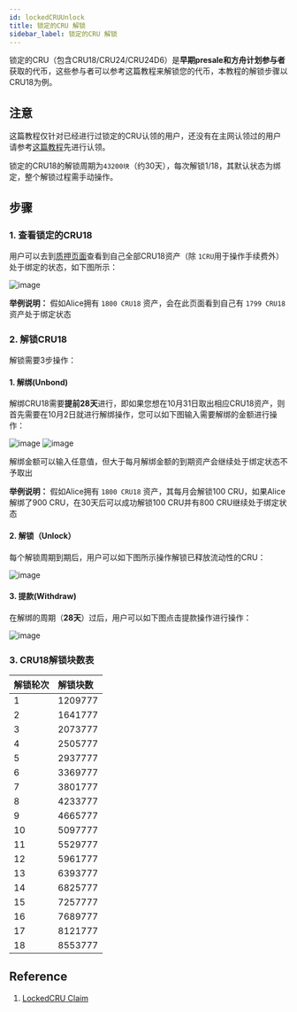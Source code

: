 ```yaml
---
id: lockedCRUUnlock
title: 锁定的CRU 解锁
sidebar_label: 锁定的CRU 解锁
---
```


锁定的CRU（包含CRU18/CRU24/CRU24D6）是**早期presale和方舟计划参与者**获取的代币，这些参与者可以参考这篇教程来解锁您的代币，本教程的解锁步骤以CRU18为例。

## 注意

这篇教程仅针对已经进行过锁定的CRU认领的用户，还没有在主网认领过的用户请参考[这篇教程](claims-locked-cru.md)先进行认领。

锁定的CRU18的解锁周期为`43200块`（约30天），每次解锁1/18，其默认状态为绑定，整个解锁过程需手动操作。

## 步骤

### 1. 查看锁定的CRU18

用户可以去到[质押页面](https://apps.crust.network/?rpc=wss%3A%2F%2Frpc.crust.network#/staking/actions)查看到自己全部CRU18资产（除 `1CRU`用于操作手续费外）处于绑定的状态，如下图所示：

![image](assets/unlock/bonded.png)

**举例说明：**
假如Alice拥有 `1800 CRU18` 资产，会在此页面看到自己有 `1799 CRU18` 资产处于绑定状态

### 2. 解锁CRU18

解锁需要3步操作：

#### 1. 解绑(Unbond)

解绑CRU18需要**提前28天**进行，即如果您想在10月31日取出相应CRU18资产，则首先需要在10月2日就进行解绑操作，您可以如下图输入需要解绑的金额进行操作：

![image](assets/unlock/unbond.png)
![image](assets/unlock/unbond1.png)

解绑金额可以输入任意值，但大于每月解绑金额的到期资产会继续处于绑定状态不予取出

**举例说明：**
假如Alice拥有 `1800 CRU18` 资产，其每月会解锁100 CRU，如果Alice解绑了900 CRU，在30天后可以成功解锁100 CRU并有800 CRU继续处于绑定状态

#### 2. 解锁（Unlock）

每个解锁周期到期后，用户可以如下图所示操作解锁已释放流动性的CRU：

![image](assets/unlock/unlock.png)

#### 3. 提款(Withdraw)

在解绑的周期（**28天**）过后，用户可以如下图点击提款操作进行操作：

![image](assets/unlock/withdrow.png)

### 3. CRU18解锁块数表
| **解锁轮次** | **解锁块数** |
| :--------- | :---------- |
| 1 | 1209777 |
| 2 | 1641777 |
| 3 | 2073777 |
| 4 | 2505777 |
| 5 | 2937777 |
| 6 | 3369777 |
| 7 | 3801777 |
| 8 | 4233777 |
| 9 | 4665777 |
| 10 | 5097777 |
| 11 | 5529777 |
| 12 | 5961777 |
| 13 | 6393777 |
| 14 | 6825777 |
| 15 | 7257777 |
| 16 | 7689777 |
| 17 | 8121777 |
| 18 | 8553777 |

## Reference

1. [LockedCRU Claim](claims-locked-cru.md)
